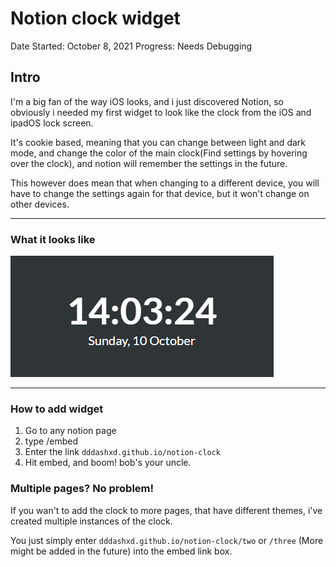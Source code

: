# Notion clock widget

Date Started: October 8, 2021
Progress: Needs Debugging

## Intro

I'm a big fan of the way iOS looks, and i just discovered Notion, so obviously i needed my first widget to look like the clock from the iOS and ipadOS lock screen.

It's cookie based, meaning that you can change between light and dark mode, and change the color of the main clock(Find settings by hovering over the clock), and notion will remember the settings in the future.

This however does mean that when changing to a different device, you will have to change the settings again for that device, but it won't change on other devices.

---

### What it looks like

![Untitled](Notion%20clock%20widget%203ecb353e33c64a589318a8bef2c72553/Untitled.png)

---

### How to add widget

1. Go to any notion page
2. type /embed
3. Enter the link `dddashxd.github.io/notion-clock`
4. Hit embed, and boom! bob's your uncle.

### Multiple pages? No problem!

If you wan't to add the clock to more pages, that have different themes, i've created multiple instances of the clock.

You just simply enter `dddashxd.github.io/notion-clock/two` or `/three` (More might be added in the future) into the embed link box.